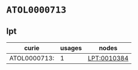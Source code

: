 # `ATOL0000713`

## lpt

| curie                  |   usages | nodes                                             |
|------------------------|----------|---------------------------------------------------|
| ATOL0000713:<new xref> |        1 | [LPT:0010384](https://bioregistry.io/LPT:0010384) |

